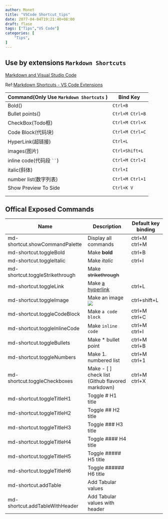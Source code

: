 ```yaml
---
author: Monet
title: "VSCode Shortcut_tips"
date: 2077-04-04T19:21:40+08:00
draft: flase
tags: ["Tips","VS Code"]
categories: [
    "Tips",
]
---
```


## Use by  extensions  `Markdown Shortcuts`

[Markdown and Visual Studio Code](https://code.visualstudio.com/docs/languages/markdown)


 Ref:[Markdown Shortcuts - VS Code Extensions](https://marketplace.visualstudio.com/items?itemName=mdickin.markdown-shortcuts)

|Command(Only Use `Markdown Shortcuts` )| Bind Key|
|---------|----------|
|Bold()         |`Ctrl+B`          |
|Bullet points()   |`Ctrl+M Ctrl+B`         |
|CheckBox(Todo框)  | `Ctrl+M Ctrl+X`         |
|Code Block(代码块)  |`Ctrl+M Ctrl+C`          |
|HyperLink(超链接)  |`Ctrl+L`          |
|images(图片) |`Ctrl+Shift+L`          |
|inline code(代码段 ` `` `)|`Ctrl+M Ctrl+I`          |
|italic(斜体)|`Ctrl+I`         |
|number list(数字列表)   |`Ctrl+M Ctrl+1`          |
|Show Preview To Side       |`Ctrl+K V`          |
|         |          |
|         |          |

## Offical Exposed Commands

Name | Description | Default key binding
-----|-------------|--------------------
md-shortcut.showCommandPalette | Display all commands | ctrl+M ctrl+M
md-shortcut.toggleBold | Make **bold** | ctrl+B
md-shortcut.toggleItalic | Make _italic_ | ctrl+I
md-shortcut.toggleStrikethrough | Make ~~strikethrough~~ | 
md-shortcut.toggleLink | Make [a hyperlink](www.example.org) | ctrl+L
md-shortcut.toggleImage | Make an image ![](image_url.png) | ctrl+shift+L
md-shortcut.toggleCodeBlock | Make ```a code block``` | ctrl+M ctrl+C
md-shortcut.toggleInlineCode | Make `inline code` | ctrl+M ctrl+I
md-shortcut.toggleBullets | Make * bullet point | ctrl+M ctrl+B
md-shortcut.toggleNumbers | Make 1. numbered list | ctrl+M ctrl+1
md-shortcut.toggleCheckboxes | Make - [ ] check list (Github flavored markdown) | ctrl+M ctrl+X
md-shortcut.toggleTitleH1 | Toggle # H1 title | 
md-shortcut.toggleTitleH2 | Toggle ## H2 title | 
md-shortcut.toggleTitleH3 | Toggle ### H3 title | 
md-shortcut.toggleTitleH4 | Toggle #### H4 title | 
md-shortcut.toggleTitleH5 | Toggle ##### H5 title | 
md-shortcut.toggleTitleH6 | Toggle ###### H6 title | 
md-shortcut.addTable | Add Tabular values | 
md-shortcut.addTableWithHeader | Add Tabular values with header